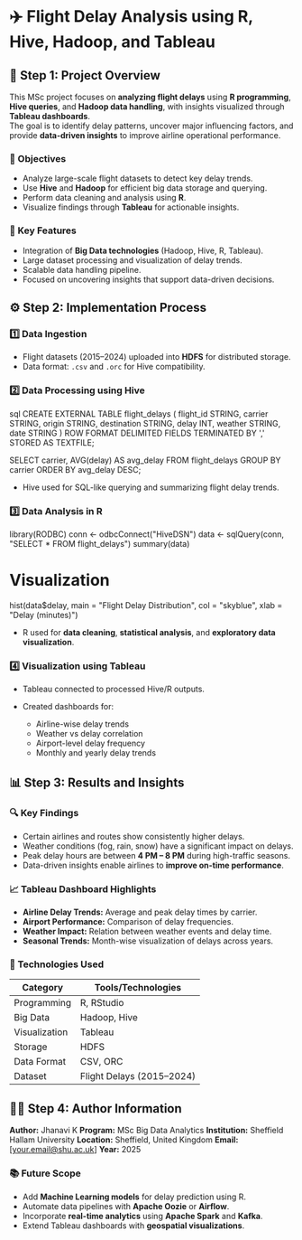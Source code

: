 
# ✈️ Flight Delay Analysis using R, Hive, Hadoop, and Tableau


## 🧩 Step 1: Project Overview

This MSc project focuses on **analyzing flight delays** using **R programming**, **Hive queries**, and **Hadoop data handling**, with insights visualized through **Tableau dashboards**.  
The goal is to identify delay patterns, uncover major influencing factors, and provide **data-driven insights** to improve airline operational performance.

### 🎯 Objectives
- Analyze large-scale flight datasets to detect key delay trends.
- Use **Hive** and **Hadoop** for efficient big data storage and querying.
- Perform data cleaning and analysis using **R**.
- Visualize findings through **Tableau** for actionable insights.

### 🧠 Key Features
- Integration of **Big Data technologies** (Hadoop, Hive, R, Tableau).  
- Large dataset processing and visualization of delay trends.  
- Scalable data handling pipeline.  
- Focused on uncovering insights that support data-driven decisions.



## ⚙️ Step 2: Implementation Process

### 1️⃣ Data Ingestion
- Flight datasets (2015–2024) uploaded into **HDFS** for distributed storage.
- Data format: `.csv` and `.orc` for Hive compatibility.

### 2️⃣ Data Processing using Hive
sql
CREATE EXTERNAL TABLE flight_delays (
  flight_id STRING,
  carrier STRING,
  origin STRING,
  destination STRING,
  delay INT,
  weather STRING,
  date STRING
)
ROW FORMAT DELIMITED
FIELDS TERMINATED BY ','
STORED AS TEXTFILE;

SELECT carrier, AVG(delay) AS avg_delay
FROM flight_delays
GROUP BY carrier
ORDER BY avg_delay DESC;


* Hive used for SQL-like querying and summarizing flight delay trends.

### 3️⃣ Data Analysis in R


library(RODBC)
conn <- odbcConnect("HiveDSN")
data <- sqlQuery(conn, "SELECT * FROM flight_delays")
summary(data)

# Visualization
hist(data$delay, main = "Flight Delay Distribution", col = "skyblue", xlab = "Delay (minutes)")

* R used for **data cleaning**, **statistical analysis**, and **exploratory data visualization**.

### 4️⃣ Visualization using Tableau

* Tableau connected to processed Hive/R outputs.
* Created dashboards for:

  * Airline-wise delay trends
  * Weather vs delay correlation
  * Airport-level delay frequency
  * Monthly and yearly delay trends



## 📊 Step 3: Results and Insights

### 🔍 Key Findings

* Certain airlines and routes show consistently higher delays.
* Weather conditions (fog, rain, snow) have a significant impact on delays.
* Peak delay hours are between **4 PM – 8 PM** during high-traffic seasons.
* Data-driven insights enable airlines to **improve on-time performance**.

### 📈 Tableau Dashboard Highlights

* **Airline Delay Trends:** Average and peak delay times by carrier.
* **Airport Performance:** Comparison of delay frequencies.
* **Weather Impact:** Relation between weather events and delay time.
* **Seasonal Trends:** Month-wise visualization of delays across years.

### 🚀 Technologies Used

| Category      | Tools/Technologies        |
| ------------- | ------------------------- |
| Programming   | R, RStudio                |
| Big Data      | Hadoop, Hive              |
| Visualization | Tableau                   |
| Storage       | HDFS                      |
| Data Format   | CSV, ORC                  |
| Dataset       | Flight Delays (2015–2024) |



## 👩‍💻 Step 4: Author Information

**Author:** Jhanavi K
**Program:** MSc Big Data Analytics
**Institution:** Sheffield Hallam University
**Location:** Sheffield, United Kingdom
**Email:** [[your.email@shu.ac.uk](mailto:your.email@shu.ac.uk)]
**Year:** 2025



### 📚 Future Scope

* Add **Machine Learning models** for delay prediction using R.
* Automate data pipelines with **Apache Oozie** or **Airflow**.
* Incorporate **real-time analytics** using **Apache Spark** and **Kafka**.
* Extend Tableau dashboards with **geospatial visualizations**.


